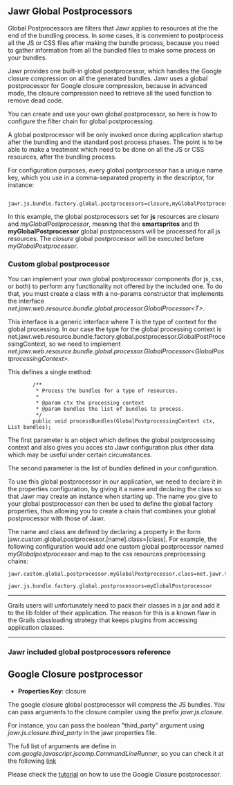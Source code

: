 Jawr Global Postprocessors
--------------------------

Global Postprocessors are filters that Jawr applies to resources at the
the end of the bundling process. In some cases, it is convenient to
postprocess all the JS or CSS files after making the bundle process,
because you need to gather information from all the bundled files to
make some process on your bundles.

Jawr provides one built-in global postprocessor, which handles the
Google closure compression on all the generated bundles. Jawr uses a
global postprocessor for Google closure compression, because in advanced
mode, the closure compression need to retrieve all the used function to
remove dead code.

You can create and use your own global postprocessor, so here is how to
configure the filter chain for global postprocessing.

A global postprocessor will be only invoked once during application
startup after the bundling and the standard post process phases. The
point is to be able to make a treatment which need to be done on all the
JS or CSS resources, after the bundling process.

For configuration purposes, every global postprocessor has a unique name
key, which you use in a comma-separated property in the descriptor, for
instance:

            jawr.js.bundle.factory.global.postprocessors=closure,myGlobalPostprocessor
                    

In this example, the global postprocessors set for **js** resources are
*closure* and *myGlobalPostprocessor*, meaning that the **smartsprites**
and th **myGlobalPostprocessor** global postprocessors will be processed
for all js resources. The *closure* global postprocessor will be executed before *myGlobalPostprocessor*.


### Custom global postprocessor

You can implement your own global postprocessor components (for js, css,
or both) to perform any functionality not offered by the included one.
To do that, you must create a class with a no-params constructor that
implements the interface
*net.jawr.web.resource.bundle.global.processor.GlobalProcessor&lt;T&gt;*.

This interface is a generic interface where T is the type of context for
the global processing. In our case the type for the global processing
context is
net.jawr.web.resource.bundle.factory.global.postprocessor.GlobalPostProcessingContext,
so we need to implement
*net.jawr.web.resource.bundle.global.processor.GlobalProcessor&lt;GlobalPostprocessingContext&gt;*.

This defines a single method:

            /**
             * Process the bundles for a type of resources.
             *  
             * @param ctx the processing context
             * @param bundles the list of bundles to process.
             */
            public void processBundles(GlobalPostprocessingContext ctx, List bundles);


The first parameter is an object which defines the global postprocessing
context and also gives you acces sto Jawr configuration plus other data
which may be useful under certain circumstances.

The second parameter is the list of bundles defined in your
configuration.

To use this global postprocessor in our application, we need to declare
it in the properties configuration, by giving it a name and declaring
the class so that Jawr may create an instance when starting up. The name
you give to your global postprocessor can then be used to define the
global factory properties, thus allowing you to create a chain that
combines your global postprocessor with those of Jawr.

The name and class are defined by declaring a property in the form
jawr.custom.global.postprocessor.\[name\].class=\[class\]. For example,
the following configuration would add one custom global postprocessor
named *myGlobalpostprocessor* and map to the css resources preprocessing
chains:

    jawr.custom.global.postprocessor.myGlobalPostprocessor.class=net.jawr.test.MyGlobalPostprocessor

    jawr.js.bundle.factory.global.postprocessors=myGlobalPostprocessor


------------------------------------------------------------------------

Grails users will unfortunately need to pack their classes in a jar and
add it to the lib folder of their application. The reason for this is a
known flaw in the Grails classloading strategy that keeps plugins from
accessing application classes.

------------------------------------------------------------------------


### Jawr included global postprocessors reference


**Google Closure postprocessor**
--------------------------------

-   **Properties Key**: closure

The google closure global postprocessor will compress the JS bundles.
You can pass arguments to the closure compiler using the prefix
*jawr.js.closure.*

For instance, you can pass the boolean "third\_party" argument using
*jawr.js.closure.third\_party* in the jawr properties file.

The full list of arguments are define in
*com.google.javascript.jscomp.CommandLineRunner*, so you can check it at
the following [link](http://closure-compiler.googlecode.com/svn/trunk/src/com/google/javascript/jscomp/CommandLineRunner.java)

Please check the
[tutorial](../tutorials/howToUseGoogleClosureCompiler.html) on how to
use the Google Closure postprocessor.

